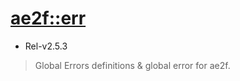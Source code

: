 # [ae2f::err](https://github.com/ae2f/err)
- Rel-v2.5.3

> Global Errors definitions &amp; global error for ae2f.
